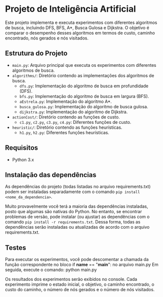 # Projeto de Inteligência Artificial

Este projeto implementa e executa experimentos com diferentes algoritmos de busca, incluindo DFS, BFS, A*, Busca Gulosa e Dijkstra. O objetivo é comparar o desempenho desses algoritmos em termos de custo, caminho encontrado, nós gerados e nós visitados.

## Estrutura do Projeto

- `main.py`: Arquivo principal que executa os experimentos com diferentes algoritmos de busca.
- `algorithms/`: Diretório contendo as implementações dos algoritmos de busca.
  - `dfs.py`: Implementação do algoritmo de busca em profundidade (DFS).
  - `bfs.py`: Implementação do algoritmo de busca em largura (BFS).
  - `aEstrela.py`: Implementação do algoritmo A*.
  - `busca_gulosa.py`: Implementação do algoritmo de busca gulosa.
  - `dijkstra.py`: Implementação do algoritmo de Dijkstra.
- `actionCost/`: Diretório contendo as funções de custo.
  - `c1.py`, `c2.py`, `c3.py`, `c4.py`: Diferentes funções de custo.
- `heuristic/`: Diretório contendo as funções heurísticas.
  - `h1.py`, `h2.py`: Diferentes funções heurísticas.

## Requisitos

- Python 3.x

## Instalação das dependências
As dependências do projeto (todas listadas no arquivo requirements.txt) podem ser instaladas separadamente com o comando `pip install <nome_da_dependencia>`. 

Muito provavelmente você terá a maioria das dependências instaladas, posto que algumas são nativas do Python. No entanto, se encontrar problemas de versão, pode instalar (ou ajustar) as dependências com o comando `pip install -r requirements.txt`.
Dessa forma, todas as dependências serão instaladas ou atualizadas de acordo com o arquivo requirements.txt.

## Testes

Para executar os experimentos, você pode descomentar a chamada da função correspondente no bloco if __name__ == "__main__": no arquivo main.py
Em seguida, execute o comando:
python main.py

Os resultados dos experimentos serão exibidos no console. Cada experimento imprime o estado inicial, o objetivo, o caminho encontrado, o custo do caminho, o número de nós gerados e o número de nós visitados.